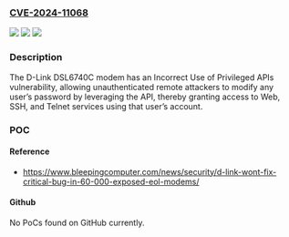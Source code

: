 ### [CVE-2024-11068](https://cve.mitre.org/cgi-bin/cvename.cgi?name=CVE-2024-11068)
![](https://img.shields.io/static/v1?label=Product&message=DSL6740C&color=blue)
![](https://img.shields.io/static/v1?label=Version&message=0%20&color=brightgreen)
![](https://img.shields.io/static/v1?label=Vulnerability&message=CWE-648%20Incorrect%20Use%20of%20Privileged%20APIs&color=brightgreen)

### Description

The D-Link DSL6740C modem has an Incorrect Use of Privileged APIs vulnerability, allowing unauthenticated remote attackers to modify any user’s password by leveraging the API, thereby granting access to Web, SSH, and Telnet services using that user’s account.

### POC

#### Reference
- https://www.bleepingcomputer.com/news/security/d-link-wont-fix-critical-bug-in-60-000-exposed-eol-modems/

#### Github
No PoCs found on GitHub currently.


